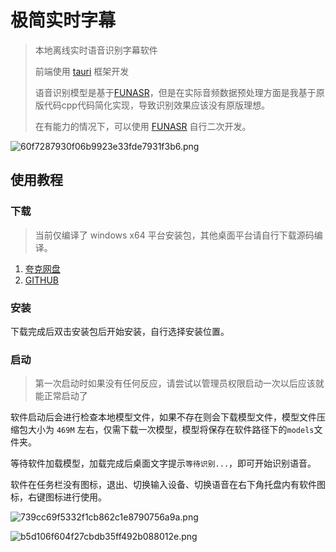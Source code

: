 # 极简实时字幕

> 本地离线实时语音识别字幕软件
>
> 前端使用 [tauri](https://tauri.app/) 框架开发
>
> 语音识别模型是基于[FUNASR]("https://github.com/modelscope/FunASR")，但是在实际音频数据预处理方面是我基于原版代码cpp代码简化实现，导致识别效果应该没有原版理想。
>
> 在有能力的情况下，可以使用 [FUNASR]("https://github.com/modelscope/FunASR") 自行二次开发。
> 
> 

![60f7287930f06b9923e33fde7931f3b6.png](https://imagesbed28.caiyun.fun/60f7287930f06b9923e33fde7931f3b6.png)

## 使用教程

### 下载

> 当前仅编译了 windows x64 平台安装包，其他桌面平台请自行下载源码编译。

1. [夸克网盘](https://pan.quark.cn/s/d62edd9e8545)
2. [GITHUB](https://github.com/lazydog28/subtitles/releases)

### 安装

下载完成后双击安装包后开始安装，自行选择安装位置。

### 启动
> 第一次启动时如果没有任何反应，请尝试以管理员权限启动一次以后应该就能正常启动了
> 
软件启动后会进行检查本地模型文件，如果不存在则会下载模型文件，模型文件压缩包大小为 `469M` 左右，仅需下载一次模型，模型将保存在软件路径下的`models`文件夹。

等待软件加载模型，加载完成后桌面文字提示`等待识别...`，即可开始识别语音。

软件在任务栏没有图标，退出、切换输入设备、切换语音在右下角托盘内有软件图标，右键图标进行使用。

![739cc69f5332f1cb862c1e8790756a9a.png](https://imagesbed28.caiyun.fun/739cc69f5332f1cb862c1e8790756a9a.png)

![b5d106f604f27cbdb35ff492b088012e.png](https://imagesbed28.caiyun.fun/b5d106f604f27cbdb35ff492b088012e.png)